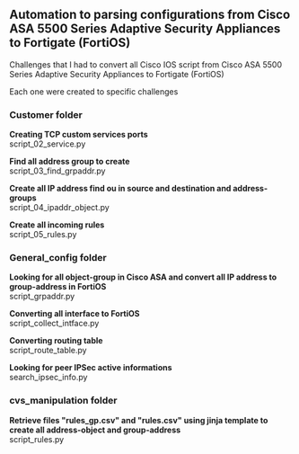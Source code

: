 ## Automation to parsing configurations from Cisco ASA 5500 Series Adaptive Security Appliances to Fortigate (FortiOS)

Challenges that I had to convert all Cisco IOS script from Cisco ASA 5500 Series Adaptive Security Appliances to Fortigate (FortiOS)

Each one were created to specific challenges </br>

### Customer folder

<b>Creating TCP custom services ports</br></b>
script_02_service.py

<b>Find all address group to create</br></b>
script_03_find_grpaddr.py

<b>Create all IP address find ou in source and destination and address-groups</br></b>
script_04_ipaddr_object.py

<b>Create all incoming rules</br></b>
script_05_rules.py

### General_config folder

<b>Looking for all object-group in Cisco ASA  and convert all IP address to group-address in FortiOS </br></b>
script_grpaddr.py

<b>Converting all interface to FortiOS</br></b>
script_collect_intface.py

<b>Converting routing table</br></b>
script_route_table.py

<b>Looking for peer IPSec active informations</br></b>
search_ipsec_info.py

### cvs_manipulation folder

<b>Retrieve files "rules_gp.csv" and "rules.csv" using jinja template to create all address-object and group-address </br></b>
script_rules.py

